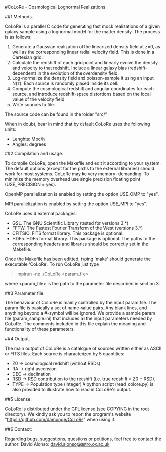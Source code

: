 #CoLoRe - Cosmological Lognormal Realizations


##1 Methods.

CoLoRe is a parallel C code for generating fast mock realizations
of a given galaxy sample using a lognormal model for the matter density.
The process is as follows:
1. Generate a Gaussian realization of the linearized density field at z=0, as well as the corresponding linear radial velocity field. This is done in a Cartesian grid.
2. Calculate the redshift of each grid point and linearly evolve the density and velocity to that redshift. Include a linear galaxy bias (redshift-dependent) in the evolution of the overdensity field.
3. Log-normalize the density field and poisson-sample it using an input N(z). Each source is randomly placed inside its cell.
4. Compute the cosmological redshift and angular coordinates for each source, and introduce redshift-space distortions based on the local value of the velocity field.
5. Write sources to file.

The source code can be found in the folder "src/"

When in doubt, bear in mind that by default CoLoRe uses the following units:
 - Lenghts: Mpc/h
 - Angles: degrees


##2 Compilation and usage.

To compile CoLoRe, open the Makefile and edit it according to your
system. The default options (except for the paths to the external
libraries) should work for most systems. CoLoRe may be very memory-
demanding. To minimize the memory overhead use single precision
floating point (USE_PRECISION = yes).

OpenMP parallelization is enabled by setting the option USE_OMP
to "yes".

MPI parallelization is enabled by setting the option USE_MPI
to "yes".

CoLoRe uses 4 external packages:
 - GSL. The GNU Scientific Library (tested for versions 3.*)
 - FFTW. The Fastest Fourier Transform of the West (versions 3.*)
 - CFITSIO. FITS format library. This package is optional.
 - HDF5. HDF5 format library. This package is optional.
The paths to the corresponding headers and libraries should be correctly
set in the Makefile.

Once the Makefile has been editted, typing 'make' should generate
the executable 'CoLoRe'. To run CoLoRe just type

> mpirun -np <number-of-nodes> ./CoLoRe <param_file>

where <param_file> is the path to the parameter file described in
section 3.


##3 Parameter file.

The behaviour of CoLoRe is mainly controlled by the input param file. The
param file is basically a set of name-value pairs. Any blank lines, and
anything beyond a #-symbol will be ignored. We provide a sample param
file (param_sample.ini) that includes all the input parameters needed by
CoLoRe. The comments included in this file explain the meaning and
functionality of these parameters.


##4 Output.

The main output of CoLoRe is a catalogue of sources written either
as ASCII or FITS files. Each source is characterized by 5 quantities:
 - Z0 -> cosmological redshift (without RSDs)
 - RA -> right ascension
 - DEC -> declination
 - RSD -> RSD contribution to the redshift
          (i.e. true redshift = Z0 + RSD).
 - TYPE -> Population type (integer)
A python script (read_colore.py) is also provided to illustrate how
to read in CoLoRe's output.


##5 License:

CoLoRe is distributed under the GPL license (see COPYING in the root
directory). We kindly ask you to report the program's website
"https://github.com/damonge/CoLoRe" when using it.


##6 Contact:

Regarding bugs, suggestions, questions or petitions, feel free to contact
the author:
    David Alonso: david.alonso@astro.ox.ac.uk
